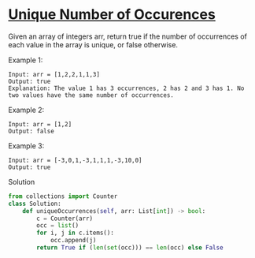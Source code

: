 # [Unique Number of Occurences](https://leetcode.com/problems/unique-number-of-occurrences/)

Given an array of integers arr, return true if the number of occurrences of each value in the array is unique, 
or false otherwise.

Example 1:
```
Input: arr = [1,2,2,1,1,3]
Output: true
Explanation: The value 1 has 3 occurrences, 2 has 2 and 3 has 1. No two values have the same number of occurrences.
```
Example 2:
```
Input: arr = [1,2]
Output: false
```
Example 3:
```
Input: arr = [-3,0,1,-3,1,1,1,-3,10,0]
Output: true
```
Solution
```python
from collections import Counter
class Solution:
    def uniqueOccurrences(self, arr: List[int]) -> bool:
        c = Counter(arr)
        occ = list()
        for i, j in c.items():
            occ.append(j)
        return True if (len(set(occ))) == len(occ) else False
```